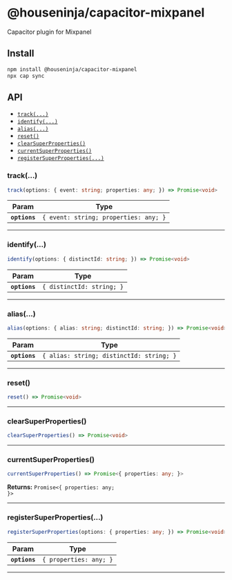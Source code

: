 # @houseninja/capacitor-mixpanel

Capacitor plugin for Mixpanel

## Install

```bash
npm install @houseninja/capacitor-mixpanel
npx cap sync
```

## API

<docgen-index>

* [`track(...)`](#track)
* [`identify(...)`](#identify)
* [`alias(...)`](#alias)
* [`reset()`](#reset)
* [`clearSuperProperties()`](#clearsuperproperties)
* [`currentSuperProperties()`](#currentsuperproperties)
* [`registerSuperProperties(...)`](#registersuperproperties)

</docgen-index>

<docgen-api>
<!--Update the source file JSDoc comments and rerun docgen to update the docs below-->

### track(...)

```typescript
track(options: { event: string; properties: any; }) => Promise<void>
```

| Param         | Type                                             |
| ------------- | ------------------------------------------------ |
| **`options`** | <code>{ event: string; properties: any; }</code> |

--------------------


### identify(...)

```typescript
identify(options: { distinctId: string; }) => Promise<void>
```

| Param         | Type                                 |
| ------------- | ------------------------------------ |
| **`options`** | <code>{ distinctId: string; }</code> |

--------------------


### alias(...)

```typescript
alias(options: { alias: string; distinctId: string; }) => Promise<void>
```

| Param         | Type                                                |
| ------------- | --------------------------------------------------- |
| **`options`** | <code>{ alias: string; distinctId: string; }</code> |

--------------------


### reset()

```typescript
reset() => Promise<void>
```

--------------------


### clearSuperProperties()

```typescript
clearSuperProperties() => Promise<void>
```

--------------------


### currentSuperProperties()

```typescript
currentSuperProperties() => Promise<{ properties: any; }>
```

**Returns:** <code>Promise&lt;{ properties: any; }&gt;</code>

--------------------


### registerSuperProperties(...)

```typescript
registerSuperProperties(options: { properties: any; }) => Promise<void>
```

| Param         | Type                              |
| ------------- | --------------------------------- |
| **`options`** | <code>{ properties: any; }</code> |

--------------------

</docgen-api>
